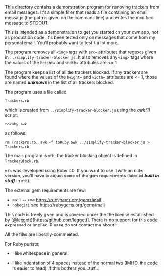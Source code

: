 This directory contains a demonstration program for removing trackers
from email messages.  It's a simple filter that reads a file containing
an email message (the path is given on the command line) and writes the
modified message to STDOUT.

This is intended as a demonstration to get you started on your own app,
not as production code.  It's been tested only on messages that come from
my personal email.  You'll probably want to test it a lot more...

The program removes all `<img>` tags with `src=` attributes that regexes
given in `../simplify-tracker-blocker.js`.  It also removes any `<img>` tags
where the values of the `height=` and `width=` attributes are <= 1.

The program keeps a list of all the trackers blocked.  If any trackers are found
where the values of the `height=` and `width=` attributes are <= 1, those are named 
**_unknown_** in the list of all trackers blocked.

The program uses a file called
```
Trackers.rb
```
which is created from `../simplify-tracker-blocker.js` using the *awk(1)*
script:
```
toRuby.awk
```
as follows:
```
rm Trackers.rb; awk -f toRuby.awk ../simplify-tracker-blocker.js > Trackers.rb`
```

The main program is `mtb`;  the tracker blocking object is defined in
`TrackerBlock.rb`.

`mtb` was developed using Ruby 3.0.  If you want to use it with an older version,
you'll have to adjust some of the gem requirements (labeled **_built in stuff_** in
`mtb`).

The external gem requirements are few:

- `mail` -- see  https://rubygems.org/gems/mail
- `nokogiri` see https://rubygems.org/gems/mail

This code is freely given and is covered under the the license established by 
(@leggett)[https://github.com/leggett].  There is no support for this code expressed
or implied.  Please do not contact me about it.

All the files are liberally-commented.

For Ruby purists:

- I like whitespace in general.

- I like indentation of 4 spaces instead of the normal two (IMHO, the
code is easier to read).  If this bothers you...tuff...
